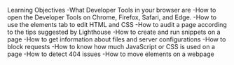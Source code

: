Learning Objectives
-What Developer Tools in your browser are
-How to open the Developer Tools on Chrome, Firefox, Safari, and Edge.
-How to use the elements tab to edit HTML and CSS
-How to audit a page according to the tips suggested by Lighthouse
-How to create and run snippets on a page
-How to get information about files and server configurations
-How to block requests
-How to know how much JavaScript or CSS is used on a page
-How to detect 404 issues
-How to move elements on a webpage
